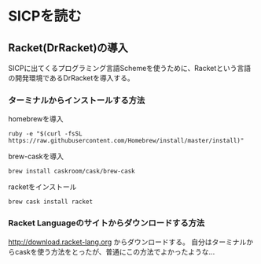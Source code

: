# SICPを読む
## Racket(DrRacket)の導入
SICPに出てくるプログラミング言語Schemeを使うために、Racketという言語の開発環境であるDrRacketを導入する。

### ターミナルからインストールする方法
homebrewを導入
```
ruby -e "$(curl -fsSL https://raw.githubusercontent.com/Homebrew/install/master/install)"
```

brew-caskを導入
```
brew install caskroom/cask/brew-cask
```

racketをインストール
```
brew cask install racket
```

### Racket Languageのサイトからダウンロードする方法
http://download.racket-lang.org からダウンロードする。
自分はターミナルからcaskを使う方法をとったが、普通にこの方法でよかったような...
